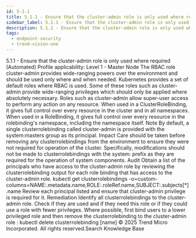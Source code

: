 ```yaml
---
id: 5-1-1
title: 5.1.1 - Ensure that the cluster-admin role is only used where required (Automated)
sidebar_label: 5.1.1 - Ensure that the cluster-admin role is only used where required (Automated)
description: 5.1.1 - Ensure that the cluster-admin role is only used where required (Automated)
tags:
  - endpoint-security
  - trend-vision-one
---
```


 5.1.1 - Ensure that the cluster-admin role is only used where required (Automated) Profile applicability: Level 1 - Master Node The RBAC role cluster-admin provides wide-ranging powers over the environment and should be used only where and when needed. Kubernetes provides a set of default roles where RBAC is used. Some of these roles such as cluster-admin provide wide-ranging privileges which should only be applied where absolutely necessary. Roles such as cluster-admin allow super-user access to perform any action on any resource. When used in a ClusterRoleBinding, it gives full control over every resource in the cluster and in all namespaces. When used in a RoleBinding, it gives full control over every resource in the rolebinding's namespace, including the namespace itself. Note By default, a single clusterrolebinding called cluster-admin is provided with the system:masters group as its principal. Impact Care should be taken before removing any clusterrolebindings from the environment to ensure they were not required for operation of the cluster. Specifically, modifications should not be made to clusterrolebindings with the system: prefix as they are required for the operation of system components. Audit Obtain a list of the principals who have access to the cluster-admin role by reviewing the clusterrolebinding output for each role binding that has access to the cluster-admin role. kubectl get clusterrolebindings -o=custom- columns=NAME:.metadata.name,ROLE:.roleRef.name,SUBJECT:.subjects[*].name Review each principal listed and ensure that cluster-admin privilege is required for it. Remediation Identify all clusterrolebindings to the cluster-admin role. Check if they are used and if they need this role or if they could use a role with fewer privileges. Where possible, first bind users to a lower privileged role and then remove the clusterrolebinding to the cluster-admin role : kubectl delete clusterrolebinding [name] © 2025 Trend Micro Incorporated. All rights reserved.Search Knowledge Base